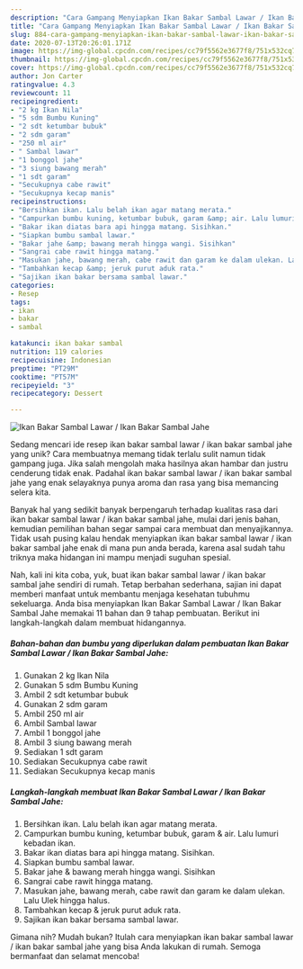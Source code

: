 ```yaml
---
description: "Cara Gampang Menyiapkan Ikan Bakar Sambal Lawar / Ikan Bakar Sambal Jahe, Enak Banget"
title: "Cara Gampang Menyiapkan Ikan Bakar Sambal Lawar / Ikan Bakar Sambal Jahe, Enak Banget"
slug: 884-cara-gampang-menyiapkan-ikan-bakar-sambal-lawar-ikan-bakar-sambal-jahe-enak-banget
date: 2020-07-13T20:26:01.171Z
image: https://img-global.cpcdn.com/recipes/cc79f5562e3677f8/751x532cq70/ikan-bakar-sambal-lawar-ikan-bakar-sambal-jahe-foto-resep-utama.jpg
thumbnail: https://img-global.cpcdn.com/recipes/cc79f5562e3677f8/751x532cq70/ikan-bakar-sambal-lawar-ikan-bakar-sambal-jahe-foto-resep-utama.jpg
cover: https://img-global.cpcdn.com/recipes/cc79f5562e3677f8/751x532cq70/ikan-bakar-sambal-lawar-ikan-bakar-sambal-jahe-foto-resep-utama.jpg
author: Jon Carter
ratingvalue: 4.3
reviewcount: 11
recipeingredient:
- "2 kg Ikan Nila"
- "5 sdm Bumbu Kuning"
- "2 sdt ketumbar bubuk"
- "2 sdm garam"
- "250 ml air"
- " Sambal lawar"
- "1 bonggol jahe"
- "3 siung bawang merah"
- "1 sdt garam"
- "Secukupnya cabe rawit"
- "Secukupnya kecap manis"
recipeinstructions:
- "Bersihkan ikan. Lalu belah ikan agar matang merata."
- "Campurkan bumbu kuning, ketumbar bubuk, garam &amp; air. Lalu lumuri kebadan ikan."
- "Bakar ikan diatas bara api hingga matang. Sisihkan."
- "Siapkan bumbu sambal lawar."
- "Bakar jahe &amp; bawang merah hingga wangi. Sisihkan"
- "Sangrai cabe rawit hingga matang."
- "Masukan jahe, bawang merah, cabe rawit dan garam ke dalam ulekan. Lalu Ulek hingga halus."
- "Tambahkan kecap &amp; jeruk purut aduk rata."
- "Sajikan ikan bakar bersama sambal lawar."
categories:
- Resep
tags:
- ikan
- bakar
- sambal

katakunci: ikan bakar sambal 
nutrition: 119 calories
recipecuisine: Indonesian
preptime: "PT29M"
cooktime: "PT57M"
recipeyield: "3"
recipecategory: Dessert

---
```



![Ikan Bakar Sambal Lawar / Ikan Bakar Sambal Jahe](https://img-global.cpcdn.com/recipes/cc79f5562e3677f8/751x532cq70/ikan-bakar-sambal-lawar-ikan-bakar-sambal-jahe-foto-resep-utama.jpg)

Sedang mencari ide resep ikan bakar sambal lawar / ikan bakar sambal jahe yang unik? Cara membuatnya memang tidak terlalu sulit namun tidak gampang juga. Jika salah mengolah maka hasilnya akan hambar dan justru cenderung tidak enak. Padahal ikan bakar sambal lawar / ikan bakar sambal jahe yang enak selayaknya punya aroma dan rasa yang bisa memancing selera kita.



Banyak hal yang sedikit banyak berpengaruh terhadap kualitas rasa dari ikan bakar sambal lawar / ikan bakar sambal jahe, mulai dari jenis bahan, kemudian pemilihan bahan segar sampai cara membuat dan menyajikannya. Tidak usah pusing kalau hendak menyiapkan ikan bakar sambal lawar / ikan bakar sambal jahe enak di mana pun anda berada, karena asal sudah tahu triknya maka hidangan ini mampu menjadi suguhan spesial.


Nah, kali ini kita coba, yuk, buat ikan bakar sambal lawar / ikan bakar sambal jahe sendiri di rumah. Tetap berbahan sederhana, sajian ini dapat memberi manfaat untuk membantu menjaga kesehatan tubuhmu sekeluarga. Anda bisa menyiapkan Ikan Bakar Sambal Lawar / Ikan Bakar Sambal Jahe memakai 11 bahan dan 9 tahap pembuatan. Berikut ini langkah-langkah dalam membuat hidangannya.

<!--inarticleads1-->

##### Bahan-bahan dan bumbu yang diperlukan dalam pembuatan Ikan Bakar Sambal Lawar / Ikan Bakar Sambal Jahe:

1. Gunakan 2 kg Ikan Nila
1. Gunakan 5 sdm Bumbu Kuning
1. Ambil 2 sdt ketumbar bubuk
1. Gunakan 2 sdm garam
1. Ambil 250 ml air
1. Ambil  Sambal lawar
1. Ambil 1 bonggol jahe
1. Ambil 3 siung bawang merah
1. Sediakan 1 sdt garam
1. Sediakan Secukupnya cabe rawit
1. Sediakan Secukupnya kecap manis




<!--inarticleads2-->

##### Langkah-langkah membuat Ikan Bakar Sambal Lawar / Ikan Bakar Sambal Jahe:

1. Bersihkan ikan. Lalu belah ikan agar matang merata.
1. Campurkan bumbu kuning, ketumbar bubuk, garam &amp; air. Lalu lumuri kebadan ikan.
1. Bakar ikan diatas bara api hingga matang. Sisihkan.
1. Siapkan bumbu sambal lawar.
1. Bakar jahe &amp; bawang merah hingga wangi. Sisihkan
1. Sangrai cabe rawit hingga matang.
1. Masukan jahe, bawang merah, cabe rawit dan garam ke dalam ulekan. Lalu Ulek hingga halus.
1. Tambahkan kecap &amp; jeruk purut aduk rata.
1. Sajikan ikan bakar bersama sambal lawar.




Gimana nih? Mudah bukan? Itulah cara menyiapkan ikan bakar sambal lawar / ikan bakar sambal jahe yang bisa Anda lakukan di rumah. Semoga bermanfaat dan selamat mencoba!
